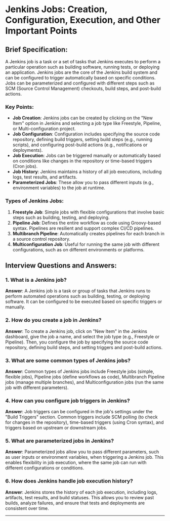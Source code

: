 # Jenkins Jobs: Creation, Configuration, Execution, and Other Important Points

## Brief Specification:
A Jenkins job is a task or a set of tasks that Jenkins executes to perform a particular operation such as building software, running tests, or deploying an application. Jenkins jobs are the core of the Jenkins build system and can be configured to trigger automatically based on specific conditions. Jobs can be parameterized and configured with different steps such as SCM (Source Control Management) checkouts, build steps, and post-build actions.

### Key Points:
- **Job Creation**: Jenkins jobs can be created by clicking on the "New Item" option in Jenkins and selecting a job type like Freestyle, Pipeline, or Multi-configuration project.
- **Job Configuration**: Configuration includes specifying the source code repository, defining build triggers, setting build steps (e.g., running scripts), and configuring post-build actions (e.g., notifications or deployments).
- **Job Execution**: Jobs can be triggered manually or automatically based on conditions like changes in the repository or time-based triggers (Cron jobs).
- **Job History**: Jenkins maintains a history of all job executions, including logs, test results, and artifacts.
- **Parameterized Jobs**: These allow you to pass different inputs (e.g., environment variables) to the job at runtime.

### Types of Jenkins Jobs:
1. **Freestyle Job**: Simple jobs with flexible configurations that involve basic steps such as building, testing, and deploying.
2. **Pipeline Job**: Defines the entire workflow as code using Groovy-based syntax. Pipelines are resilient and support complex CI/CD pipelines.
3. **Multibranch Pipeline**: Automatically creates pipelines for each branch in a source control repository.
4. **Multiconfiguration Job**: Useful for running the same job with different configurations, such as on different environments or platforms.

## Interview Questions and Answers:

### 1. What is a Jenkins job?
**Answer**: A Jenkins job is a task or group of tasks that Jenkins runs to perform automated operations such as building, testing, or deploying software. It can be configured to be executed based on specific triggers or manually.

### 2. How do you create a job in Jenkins?
**Answer**: To create a Jenkins job, click on "New Item" in the Jenkins dashboard, give the job a name, and select the job type (e.g., Freestyle or Pipeline). Then, you configure the job by specifying the source code repository, defining build steps, and setting triggers and post-build actions.

### 3. What are some common types of Jenkins jobs?
**Answer**: Common types of Jenkins jobs include Freestyle jobs (simple, flexible jobs), Pipeline jobs (define workflows as code), Multibranch Pipeline jobs (manage multiple branches), and Multiconfiguration jobs (run the same job with different parameters).

### 4. How can you configure job triggers in Jenkins?
**Answer**: Job triggers can be configured in the job's settings under the "Build Triggers" section. Common triggers include SCM polling (to check for changes in the repository), time-based triggers (using Cron syntax), and triggers based on upstream or downstream jobs.

### 5. What are parameterized jobs in Jenkins?
**Answer**: Parameterized jobs allow you to pass different parameters, such as user inputs or environment variables, when triggering a Jenkins job. This enables flexibility in job execution, where the same job can run with different configurations or conditions.

### 6. How does Jenkins handle job execution history?
**Answer**: Jenkins stores the history of each job execution, including logs, artifacts, test results, and build statuses. This allows you to review past builds, analyze failures, and ensure that tests and deployments are consistent over time.

---

